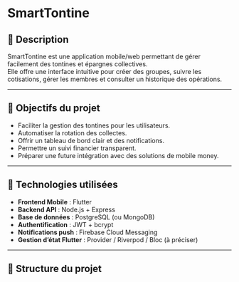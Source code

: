 # SmartTontine

## 📖 Description
SmartTontine est une application mobile/web permettant de gérer facilement des tontines et épargnes collectives.  
Elle offre une interface intuitive pour créer des groupes, suivre les cotisations, gérer les membres et consulter un historique des opérations.

---

## 🎯 Objectifs du projet
- Faciliter la gestion des tontines pour les utilisateurs.
- Automatiser la rotation des collectes.
- Offrir un tableau de bord clair et des notifications.
- Permettre un suivi financier transparent.
- Préparer une future intégration avec des solutions de mobile money.

---

## 🚀 Technologies utilisées
- **Frontend Mobile** : Flutter  
- **Backend API** : Node.js + Express  
- **Base de données** : PostgreSQL (ou MongoDB)  
- **Authentification** : JWT + bcrypt  
- **Notifications push** : Firebase Cloud Messaging  
- **Gestion d’état Flutter** : Provider / Riverpod / Bloc (à préciser)  

---

## 📁 Structure du projet
